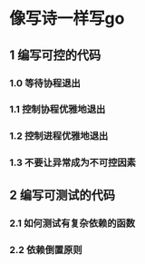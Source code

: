 # 像写诗一样写go
## 1 编写可控的代码
### 1.0 等待协程退出
### 1.1 控制协程优雅地退出
### 1.2 控制进程优雅地退出
### 1.3 不要让异常成为不可控因素
## 2 编写可测试的代码
### 2.1 如何测试有复杂依赖的函数
### 2.2 依赖倒置原则